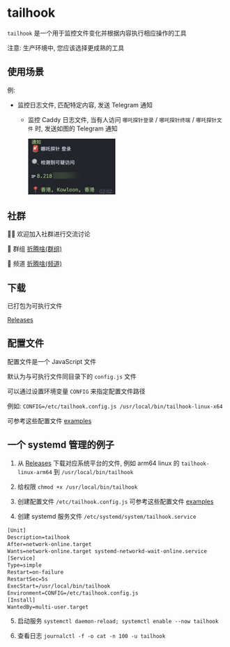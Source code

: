 # tailhook

`tailhook` 是一个用于监控文件变化并根据内容执行相应操作的工具

注意: 生产环境中, 您应该选择更成熟的工具

## 使用场景

例:

- 监控日志文件, 匹配特定内容, 发送 Telegram 通知

  - 监控 Caddy 日志文件, 当有人访问 `哪吒探针登录` / `哪吒探针终端` / `哪吒探针文件` 时, 发送如图的 Telegram 通知

    <img src="./examples/config-caddy-telegram.png" alt="哪吒探针" width="200" />

## 社群

👏🏻 欢迎加入社群进行交流讨论

👥 群组 [折腾啥(群组)](https://t.me/zhetengsha_group)

📢 频道 [折腾啥(频道)](https://t.me/zhetengsha)

## 下载

已打包为可执行文件

[Releases](https://github.com/xream/tailhook/releases)

## 配置文件

配置文件是一个 JavaScript 文件

默认为与可执行文件同目录下的 `config.js` 文件

可以通过设置环境变量 `CONFIG` 来指定配置文件路径

例如: `CONFIG=/etc/tailhook.config.js /usr/local/bin/tailhook-linux-x64`

可参考这些配置文件 [examples](./examples)

## 一个 systemd 管理的例子

1. 从 [Releases](https://github.com/xream/tailhook/releases) 下载对应系统平台的文件, 例如 arm64 linux 的 `tailhook-linux-arm64` 到 `/usr/local/bin/tailhook`

2. 给权限 `chmod +x /usr/local/bin/tailhook`

3. 创建配置文件 `/etc/tailhook.config.js` 可参考这些配置文件 [examples](./examples)

4. 创建 systemd 服务文件 `/etc/systemd/system/tailhook.service`

```
[Unit]
Description=tailhook
After=network-online.target
Wants=network-online.target systemd-networkd-wait-online.service
[Service]
Type=simple
Restart=on-failure
RestartSec=5s
ExecStart=/usr/local/bin/tailhook
Environment=CONFIG=/etc/tailhook.config.js
[Install]
WantedBy=multi-user.target
```

5. 启动服务 `systemctl daemon-reload; systemctl enable --now tailhook`

6. 查看日志 `journalctl -f -o cat -n 100 -u tailhook`
